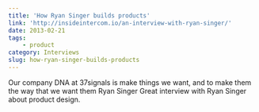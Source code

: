 ```yaml
---
title: 'How Ryan Singer builds products'
link: 'http://insideintercom.io/an-interview-with-ryan-singer/'
date: 2013-02-21
tags:
    - product
category: Interviews
slug: how-ryan-singer-builds-products
---
```


Our company DNA at 37signals is make things we want, and to make them the way that we want them Ryan
Singer Great interview with Ryan Singer about product design.

